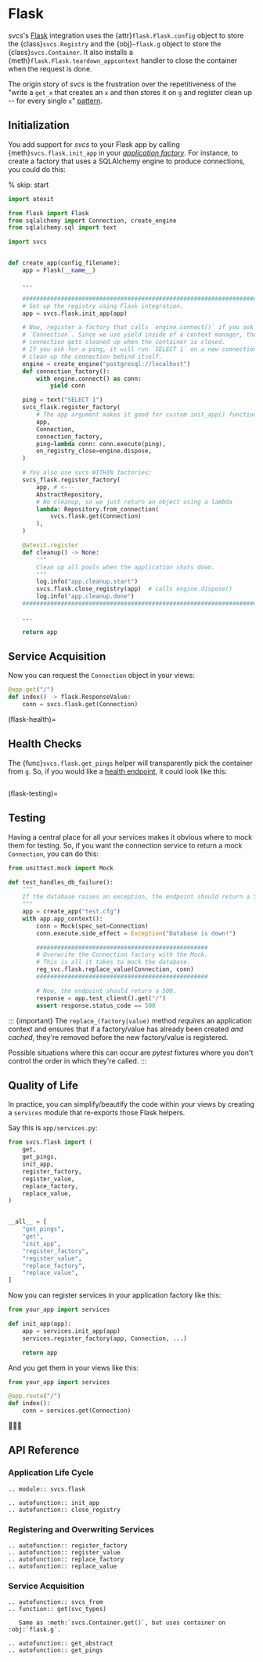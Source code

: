 # Flask

*svcs*'s [Flask](https://flask.palletsprojects.com/en/2.3.x/) integration uses the {attr}`flask.Flask.config` object to store the {class}`svcs.Registry` and the {obj}`~flask.g` object to store the {class}`svcs.Container`.
It also installs a {meth}`flask.Flask.teardown_appcontext` handler to close the container when the request is done.

The origin story of *svcs* is the frustration over the repetitiveness of the "write a `get_x` that creates an `x` and then stores it on `g` and register clean up -- for every single `x`" [pattern](https://flask.palletsprojects.com/en/latest/appcontext/#storing-data).


## Initialization

You add support for *svcs* to your Flask app by calling {meth}`svcs.flask.init_app` in your [*application factory*](inv:flask#patterns/appfactories).
For instance, to create a factory that uses a SQLAlchemy engine to produce connections, you could do this:


% skip: start

```python
import atexit

from flask import Flask
from sqlalchemy import Connection, create_engine
from sqlalchemy.sql import text

import svcs


def create_app(config_filename):
    app = Flask(__name__)

    ...

    ##########################################################################
    # Set up the registry using Flask integration.
    app = svcs.flask.init_app(app)

    # Now, register a factory that calls `engine.connect()` if you ask for a
    # `Connection`. Since we use yield inside of a context manager, the
    # connection gets cleaned up when the container is closed.
    # If you ask for a ping, it will run `SELECT 1` on a new connection and
    # clean up the connection behind itself.
    engine = create_engine("postgresql://localhost")
    def connection_factory():
        with engine.connect() as conn:
            yield conn

    ping = text("SELECT 1")
    svcs_flask.register_factory(
        # The app argument makes it good for custom init_app() functions.
        app,
        Connection,
        connection_factory,
        ping=lambda conn: conn.execute(ping),
        on_registry_close=engine.dispose,
    )

    # You also use svcs WITHIN factories:
    svcs_flask.register_factory(
        app, # <---
        AbstractRepository,
        # No cleanup, so we just return an object using a lambda
        lambda: Repository.from_connection(
            svcs.flask.get(Connection)
        ),
    )

    @atexit.register
    def cleanup() -> None:
        """
        Clean up all pools when the application shuts down.
        """
        log.info("app.cleanup.start")
        svcs.flask.close_registry(app)  # calls engine.dispose()
        log.info("app.cleanup.done")
    ##########################################################################

    ...

    return app
```


## Service Acquisition

Now you can request the `Connection` object in your views:

```python
@app.get("/")
def index() -> flask.ResponseValue:
    conn = svcs.flask.get(Connection)
```

(flask-health)=

## Health Checks

The {func}`svcs.flask.get_pings` helper will transparently pick the container from `g`.
So, if you would like a [health endpoint](https://kubernetes.io/docs/reference/using-api/health-checks/), it could look like this:

```{literalinclude} ../examples/flask/health_check.py
```

(flask-testing)=

## Testing

Having a central place for all your services makes it obvious where to mock them for testing.
So, if you want the connection service to return a mock `Connection`, you can do this:

```python
from unittest.mock import Mock

def test_handles_db_failure():
    """
    If the database raises an exception, the endpoint should return a 500.
    """
    app = create_app("test.cfg")
    with app.app_context():
        conn = Mock(spec_set=Connection)
        conn.execute.side_effect = Exception("Database is down!")

        #################################################
        # Overwrite the Connection factory with the Mock.
        # This is all it takes to mock the database.
        reg_svc.flask.replace_value(Connection, conn)
        #################################################

        # Now, the endpoint should return a 500.
        response = app.test_client().get("/")
        assert response.status_code == 500
```

::: {important}
The `replace_(factory|value)` method *requires* an application context and ensures that if a factory/value has already been created *and cached*, they're removed before the new factory/value is registered.

Possible situations where this can occur are *pytest* fixtures where you don't control the order in which they're called.
:::


## Quality of Life

In practice, you can simplify/beautify the code within your views by creating a `services` module that re-exports those Flask helpers.

Say this is `app/services.py`:

```python
from svcs.flask import (
    get,
    get_pings,
    init_app,
    register_factory,
    register_value,
    replace_factory,
    replace_value,
)


__all__ = [
    "get_pings",
    "get",
    "init_app",
    "register_factory",
    "register_value",
    "replace_factory",
    "replace_value",
]
```

Now you can register services in your application factory like this:

```python
from your_app import services

def init_app(app):
    app = services.init_app(app)
    services.register_factory(app, Connection, ...)

    return app
```

And you get them in your views like this:

```python
from your_app import services

@app.route("/")
def index():
    conn = services.get(Connection)
```

🧑‍🍳💋


## API Reference

### Application Life Cycle

```{eval-rst}
.. module:: svcs.flask

.. autofunction:: init_app
.. autofunction:: close_registry
```


### Registering and Overwriting Services

```{eval-rst}
.. autofunction:: register_factory
.. autofunction:: register_value
.. autofunction:: replace_factory
.. autofunction:: replace_value
```


### Service Acquisition

```{eval-rst}
.. autofunction:: svcs_from
.. function:: get(svc_types)

   Same as :meth:`svcs.Container.get()`, but uses container on :obj:`flask.g`.

.. autofunction:: get_abstract
.. autofunction:: get_pings
```
